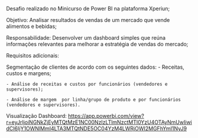 Desafio realizado no Minicurso de Power BI na plataforma Xperiun;

Objetivo: Analisar resultados de vendas de um mercado que vende alimentos e bebidas; 

Responsabilidade: Desenvolver um dashboard simples que reúna informações relevantes para melhorar a estratégia de vendas do mercado; 

Requisitos adicionais:

Segmentação de clientes de acordo com os seguintes dados:
    - Receitas, custos e margens;  

    - Análise de receitas e custos por funcionários (vendedores e supervisores); 

    - Análise de margem  por linha/grupo de produto e por funcionários (vendedores e supervisores). 

Visualização Dashboard: https://app.powerbi.com/view?r=eyJrIjoiNGNkZjEyMTQtMzE1NC00NzIzLTlmNzctMTI0YzU4OTAyNmUwIiwidCI6IjY1OWNlMmI4LTA3MTQtNDE5OC04YzM4LWRjOWI2MGFhYmI1NyJ9  
